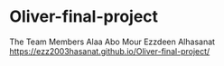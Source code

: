 # Oliver-final-project
The Team Members
Alaa Abo Mour
Ezzdeen Alhasanat
https://ezz2003hasanat.github.io/Oliver-final-project/
